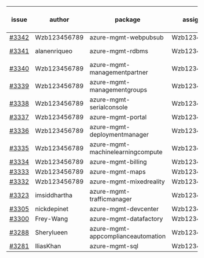 | issue | author | package | assignee | bot advice | created date of issue | target release date | date from target |
| ------ | ------ | ------ | ------ | ------ | ------ | ------ | :-----: |
| [#3342](https://github.com/Azure/sdk-release-request/issues/3342) | Wzb123456789 | azure-mgmt-webpubsub | Wzb123456789 |  | 11-02 | 11-25 |  |
| [#3341](https://github.com/Azure/sdk-release-request/issues/3341) | alanenriqueo | azure-mgmt-rdbms | Wzb123456789 | new comment. | 11-01 | 11-25 |  |
| [#3340](https://github.com/Azure/sdk-release-request/issues/3340) | Wzb123456789 | azure-mgmt-managementpartner | Wzb123456789 |  | 11-01 | 11-25 |  |
| [#3339](https://github.com/Azure/sdk-release-request/issues/3339) | Wzb123456789 | azure-mgmt-managementgroups | Wzb123456789 |  | 11-01 | 11-25 |  |
| [#3338](https://github.com/Azure/sdk-release-request/issues/3338) | Wzb123456789 | azure-mgmt-serialconsole | Wzb123456789 |  | 11-01 | 11-25 |  |
| [#3337](https://github.com/Azure/sdk-release-request/issues/3337) | Wzb123456789 | azure-mgmt-portal | Wzb123456789 |  | 11-01 | 11-25 |  |
| [#3336](https://github.com/Azure/sdk-release-request/issues/3336) | Wzb123456789 | azure-mgmt-deploymentmanager | Wzb123456789 |  | 11-01 | 11-25 |  |
| [#3335](https://github.com/Azure/sdk-release-request/issues/3335) | Wzb123456789 | azure-mgmt-machinelearningcompute | Wzb123456789 |  | 11-01 | 11-25 |  |
| [#3334](https://github.com/Azure/sdk-release-request/issues/3334) | Wzb123456789 | azure-mgmt-billing | Wzb123456789 |  | 11-01 | 11-25 |  |
| [#3333](https://github.com/Azure/sdk-release-request/issues/3333) | Wzb123456789 | azure-mgmt-maps | Wzb123456789 |  | 11-01 | 11-25 |  |
| [#3332](https://github.com/Azure/sdk-release-request/issues/3332) | Wzb123456789 | azure-mgmt-mixedreality | Wzb123456789 |  | 11-01 | 11-25 |  |
| [#3323](https://github.com/Azure/sdk-release-request/issues/3323) | imsiddhartha | azure-mgmt-trafficmanager | Wzb123456789 |  | 10-28 | 11-25 |  |
| [#3305](https://github.com/Azure/sdk-release-request/issues/3305) | nickdepinet | azure-mgmt-devcenter | Wzb123456789 |  | 10-26 | 11-25 |  |
| [#3300](https://github.com/Azure/sdk-release-request/issues/3300) | Frey-Wang | azure-mgmt-datafactory | Wzb123456789 |  | 10-26 | 11-25 |  |
| [#3288](https://github.com/Azure/sdk-release-request/issues/3288) | Sherylueen | azure-mgmt-appcomplianceautomation | Wzb123456789 | On time | 10-24 | 11-16 |  |
| [#3281](https://github.com/Azure/sdk-release-request/issues/3281) | IliasKhan | azure-mgmt-sql | Wzb123456789 |  | 10-19 | 11-25 |  |
